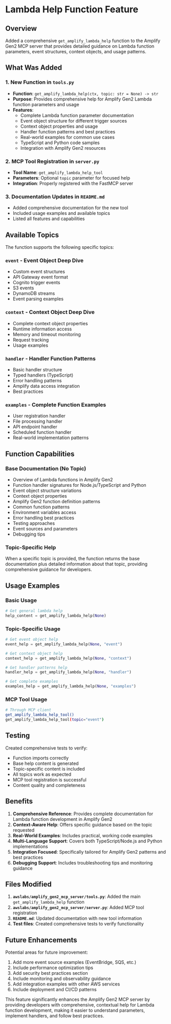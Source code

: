 # Lambda Help Function Feature

## Overview
Added a comprehensive `get_amplify_lambda_help` function to the Amplify Gen2 MCP server that provides detailed guidance on Lambda function parameters, event structures, context objects, and usage patterns.

## What Was Added

### 1. New Function in `tools.py`
- **Function**: `get_amplify_lambda_help(ctx, topic: str = None) -> str`
- **Purpose**: Provides comprehensive help for Amplify Gen2 Lambda function parameters and usage
- **Features**:
  - Complete Lambda function parameter documentation
  - Event object structure for different trigger sources
  - Context object properties and usage
  - Handler function patterns and best practices
  - Real-world examples for common use cases
  - TypeScript and Python code samples
  - Integration with Amplify Gen2 resources

### 2. MCP Tool Registration in `server.py`
- **Tool Name**: `get_amplify_lambda_help_tool`
- **Parameters**: Optional `topic` parameter for focused help
- **Integration**: Properly registered with the FastMCP server

### 3. Documentation Updates in `README.md`
- Added comprehensive documentation for the new tool
- Included usage examples and available topics
- Listed all features and capabilities

## Available Topics

The function supports the following specific topics:

### `event` - Event Object Deep Dive
- Custom event structures
- API Gateway event format
- Cognito trigger events
- S3 events
- DynamoDB streams
- Event parsing examples

### `context` - Context Object Deep Dive
- Complete context object properties
- Runtime information access
- Memory and timeout monitoring
- Request tracking
- Usage examples

### `handler` - Handler Function Patterns
- Basic handler structure
- Typed handlers (TypeScript)
- Error handling patterns
- Amplify data access integration
- Best practices

### `examples` - Complete Function Examples
- User registration handler
- File processing handler
- API endpoint handler
- Scheduled function handler
- Real-world implementation patterns

## Function Capabilities

### Base Documentation (No Topic)
- Overview of Lambda functions in Amplify Gen2
- Function handler signatures for Node.js/TypeScript and Python
- Event object structure variations
- Context object properties
- Amplify Gen2 function definition patterns
- Common function patterns
- Environment variables access
- Error handling best practices
- Testing approaches
- Event sources and parameters
- Debugging tips

### Topic-Specific Help
When a specific topic is provided, the function returns the base documentation plus detailed information about that topic, providing comprehensive guidance for developers.

## Usage Examples

### Basic Usage
```python
# Get general lambda help
help_content = get_amplify_lambda_help(None)
```

### Topic-Specific Usage
```python
# Get event object help
event_help = get_amplify_lambda_help(None, "event")

# Get context object help
context_help = get_amplify_lambda_help(None, "context")

# Get handler patterns help
handler_help = get_amplify_lambda_help(None, "handler")

# Get complete examples
examples_help = get_amplify_lambda_help(None, "examples")
```

### MCP Tool Usage
```bash
# Through MCP client
get_amplify_lambda_help_tool()
get_amplify_lambda_help_tool(topic="event")
```

## Testing

Created comprehensive tests to verify:
- Function imports correctly
- Base help content is generated
- Topic-specific content is included
- All topics work as expected
- MCP tool registration is successful
- Content quality and completeness

## Benefits

1. **Comprehensive Reference**: Provides complete documentation for Lambda function development in Amplify Gen2
2. **Context-Aware Help**: Offers specific guidance based on the topic requested
3. **Real-World Examples**: Includes practical, working code examples
4. **Multi-Language Support**: Covers both TypeScript/Node.js and Python implementations
5. **Integration Focused**: Specifically tailored for Amplify Gen2 patterns and best practices
6. **Debugging Support**: Includes troubleshooting tips and monitoring guidance

## Files Modified

1. **`awslabs/amplify_gen2_mcp_server/tools.py`**: Added the main `get_amplify_lambda_help` function
2. **`awslabs/amplify_gen2_mcp_server/server.py`**: Added MCP tool registration
3. **`README.md`**: Updated documentation with new tool information
4. **Test files**: Created comprehensive tests to verify functionality

## Future Enhancements

Potential areas for future improvement:
1. Add more event source examples (EventBridge, SQS, etc.)
2. Include performance optimization tips
3. Add security best practices section
4. Include monitoring and observability guidance
5. Add integration examples with other AWS services
6. Include deployment and CI/CD patterns

This feature significantly enhances the Amplify Gen2 MCP server by providing developers with comprehensive, contextual help for Lambda function development, making it easier to understand parameters, implement handlers, and follow best practices.
